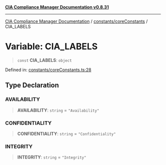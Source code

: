 [**CIA Compliance Manager Documentation v0.8.31**](../../../README.md)

***

[CIA Compliance Manager Documentation](../../../modules.md) / [constants/coreConstants](../README.md) / CIA\_LABELS

# Variable: CIA\_LABELS

> `const` **CIA\_LABELS**: `object`

Defined in: [constants/coreConstants.ts:28](https://github.com/Hack23/cia-compliance-manager/blob/85c025371255f412469ec0119911b7cb143a6212/src/constants/coreConstants.ts#L28)

## Type Declaration

### AVAILABILITY

> **AVAILABILITY**: `string` = `"Availability"`

### CONFIDENTIALITY

> **CONFIDENTIALITY**: `string` = `"Confidentiality"`

### INTEGRITY

> **INTEGRITY**: `string` = `"Integrity"`
